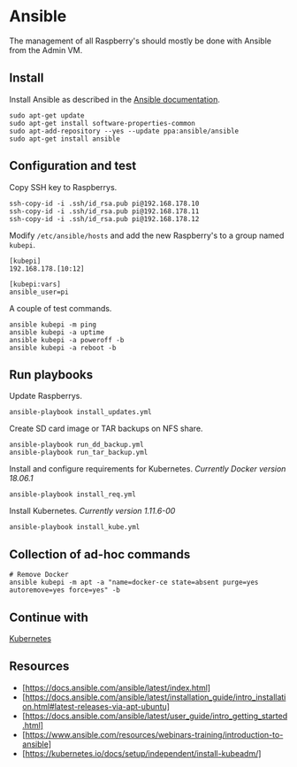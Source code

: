 # Ansible
The management of all Raspberry's should mostly be done with Ansible from the Admin VM.

## Install
Install Ansible as described in the [Ansible documentation](https://docs.ansible.com/ansible/latest/installation_guide/intro_installation.html#latest-releases-via-apt-ubuntu).
```
sudo apt-get update
sudo apt-get install software-properties-common
sudo apt-add-repository --yes --update ppa:ansible/ansible
sudo apt-get install ansible
```

## Configuration and test
Copy SSH key to Raspberrys.
```
ssh-copy-id -i .ssh/id_rsa.pub pi@192.168.178.10
ssh-copy-id -i .ssh/id_rsa.pub pi@192.168.178.11
ssh-copy-id -i .ssh/id_rsa.pub pi@192.168.178.12
```

Modify `/etc/ansible/hosts` and add the new Raspberry's to a group named `kubepi`.
```
[kubepi]
192.168.178.[10:12]

[kubepi:vars]
ansible_user=pi
```

A couple of test commands.
```
ansible kubepi -m ping
ansible kubepi -a uptime
ansible kubepi -a poweroff -b
ansible kubepi -a reboot -b
```

## Run playbooks
Update Raspberrys.
```
ansible-playbook install_updates.yml
```

Create SD card image or TAR backups on NFS share.
```
ansible-playbook run_dd_backup.yml
ansible-playbook run_tar_backup.yml
```

Install and configure requirements for Kubernetes. *Currently Docker version 18.06.1*
```
ansible-playbook install_req.yml
```

Install Kubernetes. *Currently version 1.11.6-00*
```
ansible-playbook install_kube.yml
```

## Collection of ad-hoc commands
```
# Remove Docker
ansible kubepi -m apt -a "name=docker-ce state=absent purge=yes autoremove=yes force=yes" -b
```

## Continue with
[Kubernetes](https://github.com/vzovko/KubePi/tree/master/Kubernetes)

## Resources
* [https://docs.ansible.com/ansible/latest/index.html]
* [https://docs.ansible.com/ansible/latest/installation_guide/intro_installation.html#latest-releases-via-apt-ubuntu]
* [https://docs.ansible.com/ansible/latest/user_guide/intro_getting_started.html]
* [https://www.ansible.com/resources/webinars-training/introduction-to-ansible]
* [https://kubernetes.io/docs/setup/independent/install-kubeadm/]

